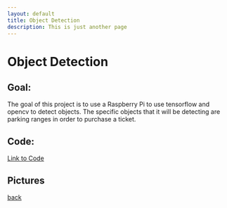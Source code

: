 ```yaml
---
layout: default
title: Object Detection
description: This is just another page
---
```


# Object Detection

## Goal:

The goal of this project is to use a Raspberry Pi to use tensorflow and opencv to detect objects. The specific objects that it will be detecting are parking ranges in order to purchase a ticket.

## Code:

[Link to Code](https://github.com/joey101/object_detection)

## Pictures



[back](./)